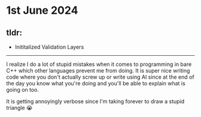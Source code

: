 # 1st June 2024

## tldr:
 - Inititalized Validation Layers
---


I realize I do a lot of stupid mistakes when it comes to programming in bare C++ which other languages prevent me from doing.
It is super nice writing code where you don't actually screw up or write using AI since at the end of the day you know what you're doing
and you'll be able to explain what is going on too.


It is getting annoyingly verbose since I'm taking forever to draw a stupid triangle 😭
